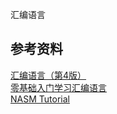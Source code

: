 汇编语言

## 参考资料
[汇编语言（第4版）](https://book.douban.com/subject/35038473/)  
[零基础入门学习汇编语言](https://www.bilibili.com/video/BV1Rs411c7HG?spm_id_from=333.337.search-card.all.click&vd_source=d501c9de11575abee55dd45ac5acede6)  
[NASM Tutorial](https://cs.lmu.edu/~ray/notes/nasmtutorial/)  